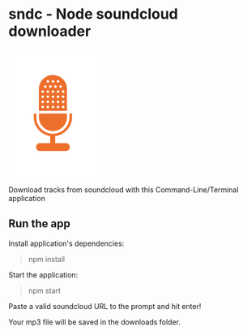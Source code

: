 # sndc - Node soundcloud downloader

<img title="sndc-icon" src="./sndc.png" />

Download tracks from soundcloud with this Command-Line/Terminal application

## Run the app

Install application's dependencies:

> npm install

Start the application:

> npm start

Paste a valid soundcloud URL to the prompt and hit enter!

Your mp3 file will be saved in the downloads folder.
